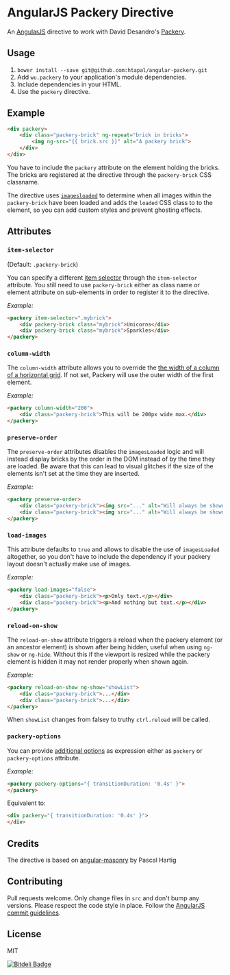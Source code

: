 # AngularJS Packery Directive 

An [AngularJS](http://angularjs.org/) directive to work with David Desandro's [Packery](http://packery.metafizzy.co/).

## Usage

1. `bower install --save git@github.com:htapal/angular-packery.git`
2. Add `wu.packery` to your application's module dependencies.
2. Include dependencies in your HTML.
3. Use the `packery` directive.

## Example

```html
<div packery>
    <div class="packery-brick" ng-repeat="brick in bricks">
        <img ng-src="{{ brick.src }}" alt="A packery brick">
    </div>
</div>
```

You have to include the `packery` attribute on the element holding the bricks.
The bricks are registered at the directive through the `packery-brick` CSS
classname.

The directive uses [`imagesloaded`](https://github.com/desandro/imagesloaded) to
determine when all images within the `packery-brick` have been loaded and adds
the `loaded` CSS class to to the element, so you can add custom styles and
prevent ghosting effects.

## Attributes

### `item-selector`

(Default: `.packery-brick`)

You can specify a different [item
selector](http://packery.metafizzy.co/options.html#itemselector) through the
`item-selector` attribute. You still need to use `packery-brick` either as class
name or element attribute on sub-elements in order to register it to the
directive.

*Example:*

```html
<packery item-selector=".mybrick">
    <div packery-brick class="mybrick">Unicorns</div>
    <div packery-brick class="mybrick">Sparkles</div>
</packery>
```

### `column-width`

The `column-width` attribute allows you to override the [the width of a column
of a horizontal grid](http://packery.metafizzy.co/options.html#columnwidth). If
not set, Packery will use the outer width of the first element.

*Example:*

```html
<packery column-width="200">
    <div class="packery-brick">This will be 200px wide max.</div>
</packery>
```

### `preserve-order`

The `preserve-order` attributes disables the `imagesLoaded` logic and will
instead display bricks by the order in the DOM instead of by the time they are
loaded. Be aware that this can lead to visual glitches if the size of the
elements isn't set at the time they are inserted.

*Example:*

```html
<packery preserve-order>
    <div class="packery-brick"><img src="..." alt="Will always be shown 1st"></div>
    <div class="packery-brick"><img src="..." alt="Will always be shown 2nd"></div>
</packery>
```

### `load-images`

This attribute defaults to `true` and allows to disable the use of `imagesLoaded`
altogether, so you don't have to include the dependency if your packery layout
doesn't actually make use of images.

*Example:*

```html
<packery load-images="false">
    <div class="packery-brick"><p>Only text.</p></div>
    <div class="packery-brick"><p>And nothing but text.</p></div>
</packery>
```

### `reload-on-show`

The `reload-on-show` attribute triggers a reload when the packery element (or an
ancestor element) is shown after being hidden, useful when using `ng-show` or 
`ng-hide`. Without this if the viewport is resized while the packery element is 
hidden it may not render properly when shown again.

*Example:*

```html
<packery reload-on-show ng-show="showList">
    <div class="packery-brick">...</div>
    <div class="packery-brick">...</div>
</packery>
```

When `showList` changes from falsey to truthy `ctrl.reload` will be called.

### `packery-options`

You can provide [additional options](http://packery.metafizzy.co/options.html)
as expression either as `packery` or `packery-options` attribute.

*Example:*

```html
<packery packery-options="{ transitionDuration: '0.4s' }">
</packery>
```

Equivalent to:

```html
<div packery="{ transitionDuration: '0.4s' }">
</div>
```

## Credits

The directive is based on
[angular-masonry](https://github.com/passy/angular-masonry)
by Pascal Hartig


## Contributing

Pull requests welcome. Only change files in `src` and don't bump any versions.
Please respect the code style in place. Follow the
[AngularJS commit guidelines](https://github.com/angular/angular.js/blob/master/CONTRIBUTING.md#commit-message-format).

## License

MIT


[![Bitdeli Badge](https://d2weczhvl823v0.cloudfront.net/passy/angular-packery/trend.png)](https://bitdeli.com/free "Bitdeli Badge")

